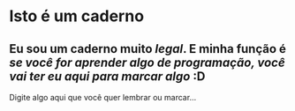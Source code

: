# Isto é um caderno
Eu sou um caderno muito *legal*. E  minha função é *se você for aprender algo de programação, você vai ter eu aqui para marcar algo* :D
---
Digite algo aqui que você quer lembrar ou marcar...